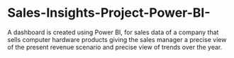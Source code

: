 # Sales-Insights-Project-Power-BI-
A dashboard is created using Power BI, for sales data of a company that sells computer hardware products giving the sales manager a precise view of the present revenue scenario and precise view of trends over the year.

